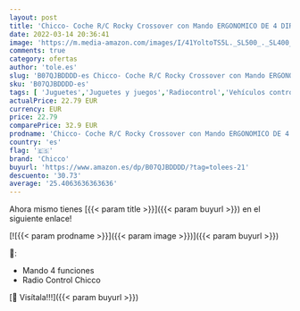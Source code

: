 ```yaml
---
layout: post
title: 'Chicco- Coche R/C Rocky Crossover con Mando ERGONOMICO DE 4 DIRECCIONES 18X12X13 CMS  Multicolor  9729000000 '
date: 2022-03-14 20:36:41
image: 'https://m.media-amazon.com/images/I/41YoltoTS5L._SL500_._SL400_.jpg'
comments: true
category: ofertas
author: 'tole.es'
slug: 'B07QJBDDDD-es Chicco- Coche R/C Rocky Crossover con Mando ERGONOMICO DE...'
sku: 'B07QJBDDDD-es'
tags: [ 'Juguetes','Juguetes y juegos','Radiocontrol','Vehículos controlados por aplicación y control remoto','chicco','chicco-', ]
actualPrice: 22.79 EUR
currency: EUR
price: 22.79
comparePrice: 32.9 EUR
prodname: 'Chicco- Coche R/C Rocky Crossover con Mando ERGONOMICO DE 4 DIRECCIONES 18X12X13 CMS  Multicolor  9729000000 '
country: 'es'
flag: '🇪🇸'
brand: 'Chicco'
buyurl: 'https://www.amazon.es/dp/B07QJBDDDD/?tag=tolees-21'
descuento: '30.73'
average: '25.4063636363636'
---
```


Ahora mismo tienes [{{< param title >}}]({{< param buyurl >}}) en el siguiente enlace!

[![{{< param prodname >}}]({{< param image >}})]({{< param buyurl >}})

🔎:

- Mando 4 funciones
- Radio Control Chicco

[🛒 Visítala!!!]({{< param buyurl >}})
